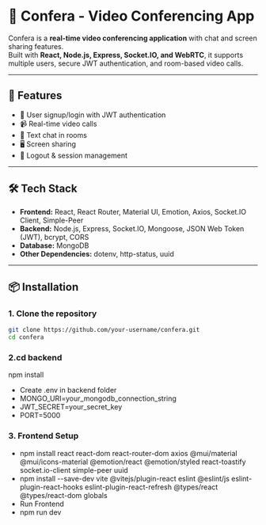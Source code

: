 # 🎥 Confera - Video Conferencing App

Confera is a **real-time video conferencing application** with chat and screen sharing features.  
Built with **React, Node.js, Express, Socket.IO, and WebRTC**, it supports multiple users, secure JWT authentication, and room-based video calls.

---

## 🚀 Features
- 🔐 User signup/login with JWT authentication
- 📹 Real-time video calls
- 💬 Text chat in rooms
- 🖥️ Screen sharing
- 🛑 Logout & session management

---

## 🛠️ Tech Stack

- **Frontend:** React, React Router, Material UI, Emotion, Axios, Socket.IO Client, Simple-Peer  
- **Backend:** Node.js, Express, Socket.IO, Mongoose, JSON Web Token (JWT), bcrypt, CORS  
- **Database:** MongoDB  
- **Other Dependencies:** dotenv, http-status, uuid

---

## 📦 Installation

### 1. Clone the repository
```bash
git clone https://github.com/your-username/confera.git
cd confera
```
### 2.cd backend
npm install 

- Create .env in backend folder
- MONGO_URI=your_mongodb_connection_string
- JWT_SECRET=your_secret_key
- PORT=5000

### 3. Frontend Setup
- npm install react react-dom react-router-dom axios @mui/material @mui/icons-material @emotion/react @emotion/styled react-toastify socket.io-client simple-peer uuid
- npm install --save-dev vite @vitejs/plugin-react eslint @eslint/js eslint-plugin-react-hooks eslint-plugin-react-refresh @types/react @types/react-dom globals
- Run Frontend
- npm run dev
